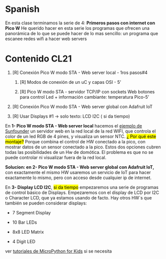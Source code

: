 # Spanish

En esta clase terminamos la serie de 4: **Primeros pasos con internet con Pico W**
He querido hacer en esta serie los programas que ofrecen una panorámica de lo que se puede hacer de lo mas sencillo: un programa que escanee redes wifi a hacer web servers

# Contenido CL21

1. [R] Conexión Pico W modo STA - Web server local - 1ros pasos#4
   
   1. [R] Modos de conexión de un uC y capas OSI - 5’
   
   2. [R] Pico W modo STA - servidor TCP/IP con sockets Web botones  para control Led + información cambiante: temperatura Pico-5’

2. [R] Conexión Pico W modo STA - Web server global con Adafruit IoT

3. [R] Usar Displays #1 -> solo texto: LCD I2C ( si da tiempo) 

En **1- Pico W modo STA - Web server local** hacemos el [ejemplo de Sunfounder](https://docs.sunfounder.com/projects/kepler-kit/en/latest/iotproject/7.web_page.html) un servidor web en la red local de la red WIFI, que controla el color de un led RGB de 4 pines, y visualiza un sensor NTC. 
<mark>¿ Por qué este montaje?</mark> Porque combina el control de HW conectado a la pico, con mostrar datos de un sensor conectado a la pico. Estos dos opciones cubren todas las posibilidades de un Hw de domótica.
El problema es que no se puede controlar ni visualizar fuera de la red local.

**Solucion: en 2- Pico W modo STA - Web server global con Adafruit IoT,** con exactamente el mismo HW usaremos un servicio de IoT para hacer exactamente lo mismo, pero con acceso desde cualquier ip de internet.

En **3- Display LCD I2C**, <mark>si da tiempo</mark> empezaremos una serie de programas de control básico de Displays. Empezaremos con el display de LCD por I2C o Character LCD, que ya estamos usando de facto.
Hay otros HW´s que también se pueden considerar displays:

- 7 Segment Display

- 10 Bar LEDs

- 8x8 LED Matrix

- 4 Digit LED

 ver [tutoriales de MicroPython for Kids](https://www.coderdojotc.org/micropython/displays/non-graph/01-intro/) si se necesita
